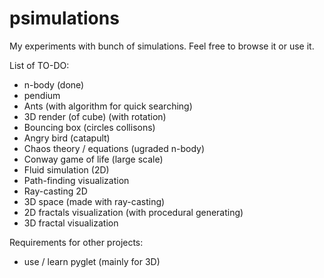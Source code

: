 # psimulations
My experiments with bunch of simulations. Feel free to browse it or use it.


List of TO-DO:
- n-body (done)
- pendium
- Ants (with algorithm for quick searching)
- 3D render (of cube) (with rotation)
- Bouncing box (circles collisons)
- Angry bird (catapult)
- Chaos theory / equations (ugraded n-body)
- Conway game of life (large scale)
- Fluid simulation (2D)
- Path-finding visualization
- Ray-casting 2D
- 3D space (made with ray-casting)
- 2D fractals visualization (with procedural generating)
- 3D fractal visualization

Requirements for other projects:
- use / learn pyglet (mainly for 3D)

